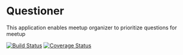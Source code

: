 # Questioner
This application enables meetup organizer to prioritize questions for meetup

[![Build Status](https://travis-ci.com/kalyakiplangat/Questioner.svg?branch=develop)](https://travis-ci.com/kalyakiplangat/Questioner)
[![Coverage Status](https://coveralls.io/repos/github/kalyakiplangat/Questioner/badge.svg?branch=develop)](https://coveralls.io/github/kalyakiplangat/Questioner?branch=develop)